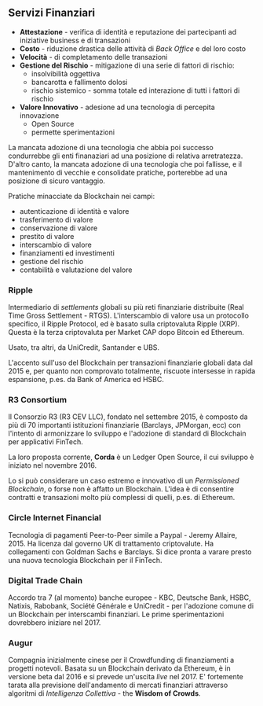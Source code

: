 ## Servizi Finanziari

* **Attestazione** - verifica di identità e reputazione dei partecipanti ad iniziative business e di transazioni
* **Costo** - riduzione drastica delle attività di _Back Office_ e del loro costo
* **Velocità** - di completamento delle transazioni
* **Gestione del Rischio** - mitigazione di una serie di fattori di rischio:
    * insolvibilità oggettiva
    * bancarotta e fallimento dolosi
    * rischio sistemico - somma totale ed interazione di tutti i  fattori di rischio
* **Valore Innovativo** - adesione ad una tecnologia di percepita innovazione
    * Open Source
    * permette sperimentazioni

La mancata adozione di una tecnologia che abbia poi successo condurrebbe gli enti finanaziari ad una posizione di relativa arretratezza.
D'altro canto, la mancata adozione di una tecnologia che poi fallisse, e il mantenimento di vecchie e consolidate pratiche,  porterebbe ad una posizione di sicuro vantaggio.

Pratiche minacciate da Blockchain nei campi:
* autenticazione di identità e valore
* trasferimento di valore
* conservazione di valore
* prestito di valore
* interscambio di valore
* finanziamenti ed investimenti
* gestione del rischio
* contabilità e valutazione del valore


### Ripple

Intermediario di _settlements_ globali su più reti finanziarie distribuite (Real Time Gross Settlement - RTGS).
L'interscambio di valore usa un protocollo specifico, il Ripple Protocol, ed è basato sulla criptovaluta Ripple (XRP). Questa è la terza criptovaluta per Market CAP dopo Bitcoin ed Ethereum.

Usato, tra altri, da UniCredit, Santander e UBS.

L'accento sull'uso del Blockchain per transazioni finanziarie globali data dal 2015 e, per quanto non comprovato totalmente, riscuote intersesse in rapida espansione, p.es. da Bank of America ed HSBC.

### R3 Consortium

Il Consorzio R3 (R3 CEV LLC), fondato nel settembre 2015, è composto da più di 70 importanti istituzioni finanziarie (Barclays, JPMorgan, ecc) con l'intento di armonizzare lo sviluppo e l'adozione di standard di Blockchain per applicativi FinTech.

La loro proposta corrente, **Corda** è un Ledger Open Source, il cui sviluppo è iniziato nel novembre 2016.

Lo si può considerare un caso estremo e innovativo di un _Permissioned Blockchain_, o forse non è affatto un Blockchain. L'idea è di consentire contratti e transazioni molto più complessi di quelli, p.es. di Ethereum.

### Circle Internet Financial

Tecnologia di pagamenti Peer-to-Peer simile a Paypal - Jeremy Allaire, 2015. Ha licenza dal governo UK di trattamento criptovalute.
Ha collegamenti con Goldman Sachs e Barclays. 
Si dice pronta a varare presto una nuova tecnologia Blockchain per il FinTech.

### Digital Trade Chain

Accordo tra 7 (al momento) banche europee - KBC, Deutsche Bank, HSBC, Natixis, Rabobank, Société Générale e UniCredit - per l'adozione comune di un Blockchain per interscambi finanziari. Le prime sperimentazioni dovrebbero iniziare nel 2017.

### Augur

Compagnia inizialmente cinese per il Crowdfunding di finanziamenti a progetti notevoli.
Basata su un Blockchain derivato da Ethereum, è in versione beta dal 2016 e si prevede un'uscita _live_ nel 2017.
E' fortemente tarata alla previsione dell'andamento di mercati finanziari attraverso algoritmi di _Intelligenza Collettiva_ - the **Wisdom of Crowds**.
